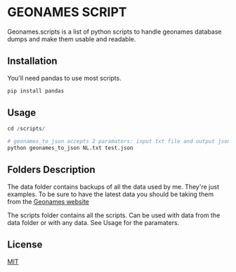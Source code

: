 # GEONAMES SCRIPT

Geonames.scripts is a list of python scripts to handle geonames database dumps and make them usable and readable.

## Installation

You'll need pandas to use most scripts.

```bash
pip install pandas
```

## Usage

```python
cd /scripts/

# geonames_to_json accepts 2 paramaters: input txt file and output json file (created if not existent)
python geonames_to_json NL.txt test.json
```

## Folders Description

The data folder contains backups of all the data used by me. They're just examples. To be sure to have the latest data you should be taking them from the [Geonames website](https://download.geonames.org/export/dump/)

The scripts folder contains all the scripts. Can be used with data from the data folder or with any data. See Usage for the paramaters.

## License
[MIT](https://choosealicense.com/licenses/mit/)